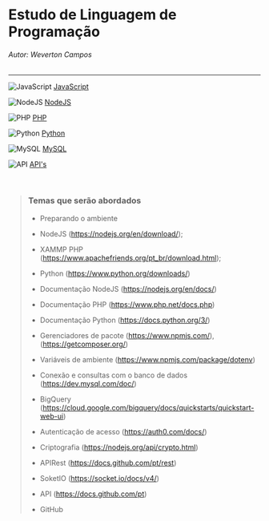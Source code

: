# Estudo de Linguagem de Programação
###### Autor: Weverton Campos


<!-- ![json](https://img.icons8.com/ios/50/000000/json.png)  -->

<!-- ![C](https://img.icons8.com/color/48/000000/c-programming.png)
![Arduino](https://img.icons8.com/fluency/50/000000/arduino.png)
-->

<hr>

![JavaScript](https://img.icons8.com/color/50/000000/javascript--v1.png)
[JavaScript](https://github.com/wevertoncamposdev/study_programming/tree/main/javascript)



![NodeJS](https://img.icons8.com/color/48/000000/nodejs.png)
[NodeJS](https://github.com/wevertoncamposdev/study_programming/tree/main/node)


![PHP](https://img.icons8.com/offices/50/000000/php-logo.png)
[PHP](https://github.com/wevertoncamposdev/study_programming/tree/main/php)



![Python](https://img.icons8.com/color/50/000000/python--v1.png)
[Python](https://github.com/wevertoncamposdev/study_programming/tree/main/python)




![MySQL](https://img.icons8.com/fluency/50/000000/mysql-logo.png)
[MySQL](https://github.com/wevertoncamposdev/study_programming/tree/main/mysql)




![API](https://img.icons8.com/cotton/48/000000/api.png)
[API's](https://github.com/wevertoncamposdev/study_programming/tree/main/api)

<br>

>###    Temas que serão abordados
>
>*  Preparando o ambiente
>*  NodeJS (https://nodejs.org/en/download/); 
>*  XAMMP PHP (https://www.apachefriends.org/pt_br/download.html); 
>*  Python (https://www.python.org/downloads/)
>
>*  Documentação NodeJS (https://nodejs.org/en/docs/)
>*  Documentação PHP (https://www.php.net/docs.php)
>*  Documentação Python (https://docs.python.org/3/)
>
>*  Gerenciadores de pacote (https://www.npmjs.com/), (https://getcomposer.org/)
>*  Variáveis de ambiente (https://www.npmjs.com/package/dotenv)
>
>*  Conexão e consultas com o banco de dados (https://dev.mysql.com/doc/)
>*  BigQuery (https://cloud.google.com/bigquery/docs/quickstarts/quickstart-web-ui)
>
>*  Autenticação de acesso (https://auth0.com/docs/)
>*  Criptografia (https://nodejs.org/api/crypto.html)
>*  APIRest (https://docs.github.com/pt/rest)
>*  SoketIO (https://socket.io/docs/v4/)
>*  API (https://docs.github.com/pt)
>*  GitHub

